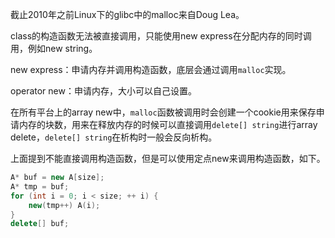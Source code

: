 截止2010年之前Linux下的glibc中的malloc来自Doug Lea。

class的构造函数无法被直接调用，只能使用new express在分配内存的同时调用，例如new string。

new express：申请内存并调用构造函数，底层会通过调用`malloc`实现。

operator new：申请内存，大小可以自己设置。

在所有平台上的array new中，`malloc`函数被调用时会创建一个cookie用来保存申请内存的块数，用来在释放内存的时候可以直接调用`delete[] string`进行array delete，`delete[] string`在析构时一般会反向析构。

上面提到不能直接调用构造函数，但是可以使用定点new来调用构造函数，如下。

```cpp
A* buf = new A[size];
A* tmp = buf;
for (int i = 0; i < size; ++ i) {
	new(tmp++) A(i);
}
delete[] buf;
```
